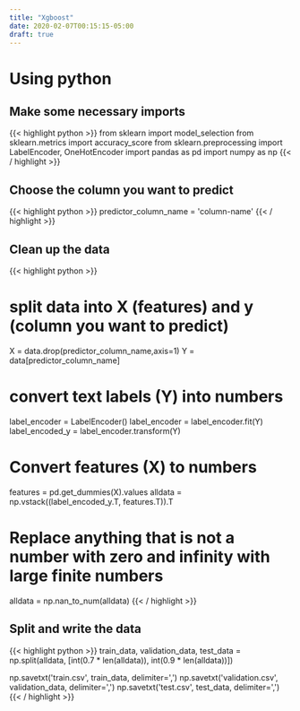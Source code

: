 ```yaml
---
title: "Xgboost"
date: 2020-02-07T00:15:15-05:00
draft: true
---
```



# Using python

## Make some necessary imports

{{< highlight python  >}}
from sklearn import model_selection
from sklearn.metrics import accuracy_score
from sklearn.preprocessing import LabelEncoder, OneHotEncoder
import pandas as pd
import numpy as np
{{< / highlight >}}

## Choose the column you want to predict

{{< highlight python  >}}
predictor_column_name = 'column-name'
{{< / highlight >}}

## Clean up the data

{{< highlight python  >}}
# split data into X (features) and y (column you want to predict)
X = data.drop(predictor_column_name,axis=1)
Y = data[predictor_column_name]

# convert text labels (Y) into numbers
label_encoder = LabelEncoder()
label_encoder = label_encoder.fit(Y)
label_encoded_y = label_encoder.transform(Y)

# Convert features (X) to numbers
features = pd.get_dummies(X).values
alldata = np.vstack((label_encoded_y.T, features.T)).T

# Replace anything that is not a number with zero and infinity with large finite numbers
alldata = np.nan_to_num(alldata)
{{< / highlight >}}

## Split and write the data

{{< highlight python  >}}
train_data, validation_data, test_data = np.split(alldata, [int(0.7 * len(alldata)), int(0.9 * len(alldata))])

np.savetxt('train.csv', train_data, delimiter=',')
np.savetxt('validation.csv', validation_data, delimiter=',')
np.savetxt('test.csv', test_data, delimiter=',')
{{< / highlight >}}
